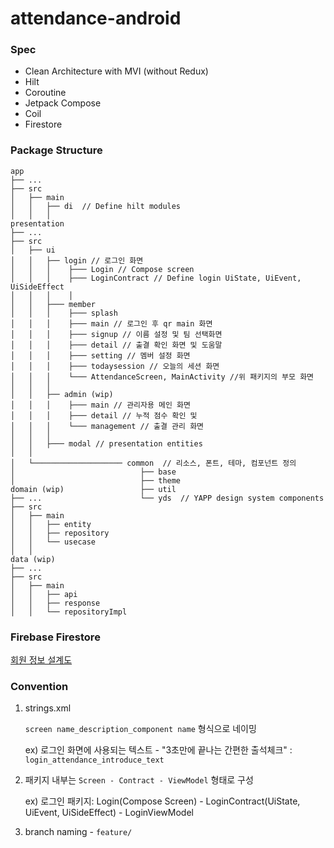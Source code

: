 # attendance-android


### Spec

* Clean Architecture with MVI (without Redux)
* Hilt
* Coroutine
* Jetpack Compose
* Coil 
* Firestore


### Package Structure

```
app
├── ...
├── src
│   ├── main           
│   │   ├── di  // Define hilt modules             
│   │   │              
presentation
├── ...
├── src
│   ├── ui   
│   │   ├── login // 로그인 화면       
│   │   │    ├─── Login // Compose screen
│   │   │    ├─── LoginContract // Define login UiState, UiEvent, UiSideEffect
│   │   │    │     
│   │   ├─── member
│   │   │    ├─── splash
│   │   │    ├─── main // 로그인 후 qr main 화면
│   │   │    ├─── signup // 이름 설정 및 팀 선택화면    
│   │   │    ├─── detail // 출결 확인 화면 및 도움말   
│   │   │    ├─── setting // 멤버 설정 화면
│   │   │    ├─── todaysession // 오늘의 세션 화면
│   │   │    └─── AttendanceScreen, MainActivity //위 패키지의 부모 화면
│   │   │
│   │   ├── admin (wip)                 
│   │   │    ├─── main // 관리자용 메인 화면
│   │   │    ├─── detail // 누적 점수 확인 및  
│   │   │    └─── management // 출결 관리 화면  
│   │   │ 
│   │   ├─── modal // presentation entities
│   │ 
│   └──────────────────── common  // 리소스, 폰트, 테마, 컴포넌트 정의
│                            ├── base
│                            ├── theme
domain (wip)                 ├── util		
├── ...                      └── yds  // YAPP design system components
├── src                                     
│   ├── main                                      
│   │   ├── entity                  
│   │   ├── repository                      
│   │   └── usecase    
│   │  
data (wip)
├── ...
├── src
│   ├── main
│   │   ├── api                 
│   │   ├── response                  
│   │   └── repositoryImpl      

```



### Firebase Firestore

[회원 정보 설계도](https://www.figma.com/file/idqXFkMpDNg4to6bkOk0ou/YAPP-Attendance-FireStore?node-id=0%3A1)



### Convention

1. strings.xml

    `screen name_description_component name` 형식으로 네이밍 

   ex) 로그인 화면에 사용되는 텍스트 - "3초만에 끝나는 간편한 출석체크" : `login_attendance_introduce_text`

2. 패키지 내부는 `Screen - Contract - ViewModel` 형태로 구성

   ex) 로그인 패키지: Login(Compose Screen) - LoginContract(UiState, UiEvent, UiSideEffect) - LoginViewModel

3. branch naming - `feature/`



